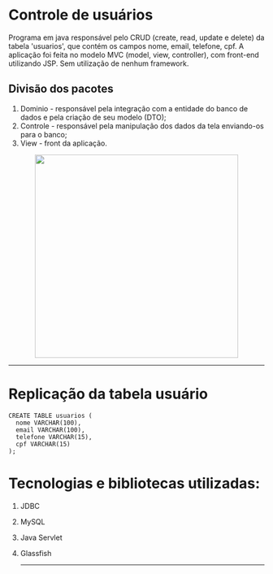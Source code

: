 # Controle de usuários
Programa em java responsável pelo CRUD (create, read, update e delete) da tabela 'usuarios', que contém os campos nome, email, telefone, cpf. A aplicação foi feita no modelo MVC (model, view, controller), com front-end utilizando JSP. Sem utilização de nenhum framework.

## Divisão dos pacotes 

1. Dominio - responsável pela integração com a entidade do banco de dados e pela criação de seu modelo (DTO);
2. Controle - responsável pela manipulação dos dados da tela enviando-os para o banco;
3. View - front da aplicação.

<p align="center">
<img src="https://s2-techtudo.glbimg.com/KOoOj-V9yWLe8q1_t7HhEHHxkZw=/0x0:479x356/600x0/smart/filters:gifv():strip_icc()/i.s3.glbimg.com/v1/AUTH_08fbf48bc0524877943fe86e43087e7a/internal_photos/bs/2021/a/X/P9PMn2Tx2DzVnJes78ag/2013-05-06-sem-titulo.jpg" width="400px"/>
</p>

<hr/>

# Replicação da tabela usuário

```
CREATE TABLE usuarios (
  nome VARCHAR(100),
  email VARCHAR(100),
  telefone VARCHAR(15),
  cpf VARCHAR(15)
);
```

# Tecnologias e bibliotecas utilizadas:

1. JDBC
2. MySQL
3. Java Servlet
4. Glassfish

   <hr/>
